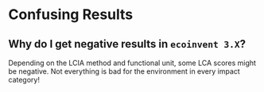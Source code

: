 # Confusing Results

## Why do I get negative results in `ecoinvent 3.X`?

Depending on the LCIA method and functional unit, some LCA scores might be negative. Not everything is bad for the environment in every impact category!